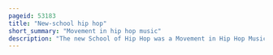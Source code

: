 ```yaml
---
pageid: 53183
title: "New-school hip hop"
short_summary: "Movement in hip hop music"
description: "The new School of Hip Hop was a Movement in Hip Hop Music, beginning in 1983–84 with the early Records of Run–D. M. C. , Whodini, and Ll Cool J. Predominantly from Queens and Brooklyn, it was characterized by drum machine-led Minimalism, often tinged with Elements of Rock ; rapped Taunts, Boasts, and socio-political Commentary ; and aggressive, self-assertive Delivery. In Song and Image, its Artists projected a tough, cool, street b-boy Attitude. These Elements contrasted sharply with Funk and Disco, Novelty Hits, live Bands, Synthesizers, and Party Rhymes of Artists Prevalent in the early 1980s. Compared to their older Hip Hop Counterparts, new School Artists crafted more cohesive Lps and shorter Songs more amenable to airplay. By 1986 their Releases began to establish Hip Hop in the Mainstream."
---
```


